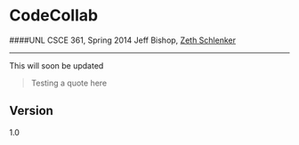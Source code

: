 CodeCollab
=========

####UNL CSCE 361, Spring 2014
Jeff Bishop, [Zeth Schlenker]

---------

This will soon be updated

> Testing a quote here


Version
---
1.0


[Zeth Schlenker]:https://www.linkedin.com/in/zethschlenker